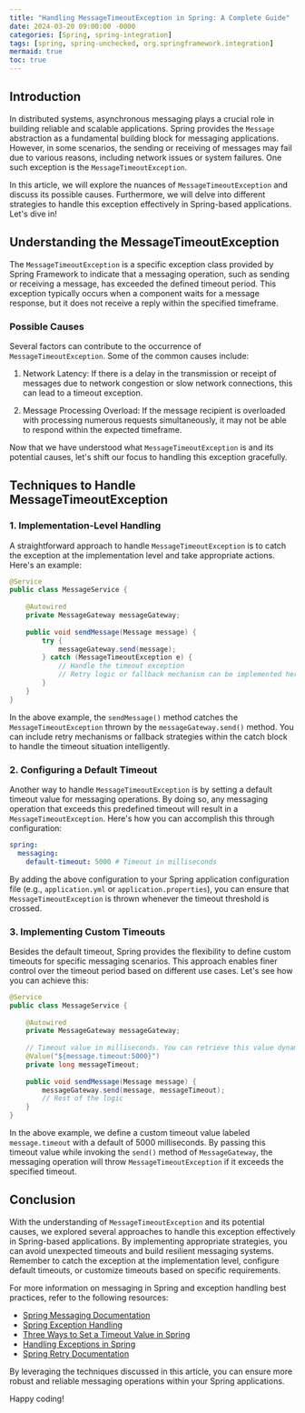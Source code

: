 ```yaml
---
title: "Handling MessageTimeoutException in Spring: A Complete Guide"
date: 2024-03-20 09:00:00 -0000
categories: [Spring, spring-integration]
tags: [spring, spring-unchecked, org.springframework.integration]
mermaid: true
toc: true
---
```



## Introduction

In distributed systems, asynchronous messaging plays a crucial role in building reliable and scalable applications. Spring provides the `Message` abstraction as a fundamental building block for messaging applications. However, in some scenarios, the sending or receiving of messages may fail due to various reasons, including network issues or system failures. One such exception is the `MessageTimeoutException`.

In this article, we will explore the nuances of `MessageTimeoutException` and discuss its possible causes. Furthermore, we will delve into different strategies to handle this exception effectively in Spring-based applications. Let's dive in!

## Understanding the MessageTimeoutException

The `MessageTimeoutException` is a specific exception class provided by Spring Framework to indicate that a messaging operation, such as sending or receiving a message, has exceeded the defined timeout period. This exception typically occurs when a component waits for a message response, but it does not receive a reply within the specified timeframe.

### Possible Causes

Several factors can contribute to the occurrence of `MessageTimeoutException`. Some of the common causes include:

1. Network Latency: If there is a delay in the transmission or receipt of messages due to network congestion or slow network connections, this can lead to a timeout exception.

2. Message Processing Overload: If the message recipient is overloaded with processing numerous requests simultaneously, it may not be able to respond within the expected timeframe.

Now that we have understood what `MessageTimeoutException` is and its potential causes, let's shift our focus to handling this exception gracefully.

## Techniques to Handle MessageTimeoutException

### 1. Implementation-Level Handling

A straightforward approach to handle `MessageTimeoutException` is to catch the exception at the implementation level and take appropriate actions. Here's an example:

```java
@Service
public class MessageService {
    
    @Autowired
    private MessageGateway messageGateway;
    
    public void sendMessage(Message message) {
        try {
            messageGateway.send(message);
        } catch (MessageTimeoutException e) {
            // Handle the timeout exception
            // Retry logic or fallback mechanism can be implemented here
        }
    }
}
```

In the above example, the `sendMessage()` method catches the `MessageTimeoutException` thrown by the `messageGateway.send()` method. You can include retry mechanisms or fallback strategies within the catch block to handle the timeout situation intelligently.

### 2. Configuring a Default Timeout

Another way to handle `MessageTimeoutException` is by setting a default timeout value for messaging operations. By doing so, any messaging operation that exceeds this predefined timeout will result in a `MessageTimeoutException`. Here's how you can accomplish this through configuration:

```yaml
spring:
  messaging:
    default-timeout: 5000 # Timeout in milliseconds
```

By adding the above configuration to your Spring application configuration file (e.g., `application.yml` or `application.properties`), you can ensure that `MessageTimeoutException` is thrown whenever the timeout threshold is crossed.

### 3. Implementing Custom Timeouts

Besides the default timeout, Spring provides the flexibility to define custom timeouts for specific messaging scenarios. This approach enables finer control over the timeout period based on different use cases. Let's see how you can achieve this:

```java
@Service
public class MessageService {
    
    @Autowired
    private MessageGateway messageGateway;
    
    // Timeout value in milliseconds. You can retrieve this value dynamically based on your business requirements.
    @Value("${message.timeout:5000}")
    private long messageTimeout;
    
    public void sendMessage(Message message) {
        messageGateway.send(message, messageTimeout);
        // Rest of the logic
    }
}
```

In the above example, we define a custom timeout value labeled `message.timeout` with a default of 5000 milliseconds. By passing this timeout value while invoking the `send()` method of `MessageGateway`, the messaging operation will throw `MessageTimeoutException` if it exceeds the specified timeout.

## Conclusion

With the understanding of `MessageTimeoutException` and its potential causes, we explored several approaches to handle this exception effectively in Spring-based applications. By implementing appropriate strategies, you can avoid unexpected timeouts and build resilient messaging systems. Remember to catch the exception at the implementation level, configure default timeouts, or customize timeouts based on specific requirements.

For more information on messaging in Spring and exception handling best practices, refer to the following resources:

- [Spring Messaging Documentation](https://docs.spring.io/spring-framework/docs/current/reference/html/web.html#websocket-stomp)
- [Spring Exception Handling](https://docs.spring.io/spring-framework/docs/current/reference/html/web.html#mvc-exceptionhandlers)
- [Three Ways to Set a Timeout Value in Spring](https://www.baeldung.com/spring-rest-template-timeout)
- [Handling Exceptions in Spring](https://www.baeldung.com/exception-handling-for-rest-with-spring)
- [Spring Retry Documentation](https://docs.spring.io/spring-batch/docs/current/reference/html/retry.html)

By leveraging the techniques discussed in this article, you can ensure more robust and reliable messaging operations within your Spring applications.

Happy coding!
